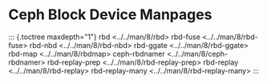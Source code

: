 # Ceph Block Device Manpages

::: {.toctree maxdepth="1"}
rbd \<../../man/8/rbd\> rbd-fuse \<../../man/8/rbd-fuse\> rbd-nbd
\<../../man/8/rbd-nbd\> rbd-ggate \<../../man/8/rbd-ggate\> rbd-map
\<../../man/8/rbdmap\> ceph-rbdnamer \<../../man/8/ceph-rbdnamer\>
rbd-replay-prep \<../../man/8/rbd-replay-prep\> rbd-replay
\<../../man/8/rbd-replay\> rbd-replay-many
\<../../man/8/rbd-replay-many\>
:::

